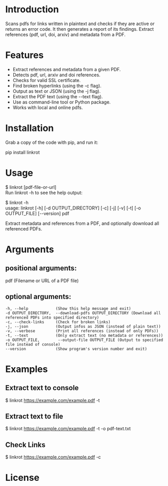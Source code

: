 # Introduction

Scans pdfs for links written in plaintext and checks if they are active or returns an error code. It then generates a report of its findings. Extract references (pdf, url, doi, arxiv) and metadata from a PDF.

# Features

- Extract references and metadata from a given PDF.  
- Detects pdf, url, arxiv and doi references.  
- Checks for valid SSL certificate.  
- Find broken hyperlinks (using the -c flag).  
- Output as text or JSON (using the -j flag).  
- Extract the PDF text (using the --text flag).  
- Use as command-line tool or Python package.  
- Works with local and online pdfs.  

# Installation

Grab a copy of the code with pip, and run it:
 
pip install linkrot  

# Usage

$ linkrot [pdf-file-or-url]  
Run linkrot -h to see the help output:

$ linkrot -h  
usage: linkrot [-h] [-d OUTPUT_DIRECTORY] [-c] [-j] [-v] [-t] [-o OUTPUT_FILE]
            [--version]
            pdf

Extract metadata and references from a PDF, and optionally download all
referenced PDFs.

# Arguments

## positional arguments:
  pdf                   (Filename or URL of a PDF file)  

## optional arguments:
    -h, --help            (Show this help message and exit)  
    -d OUTPUT_DIRECTORY,  --download-pdfs OUTPUT_DIRECTORY (Download all referenced PDFs into specified directory)  
    -c, --check-links     (Check for broken links)  
    -j, --json            (Output infos as JSON (instead of plain text))  
    -v, --verbose         (Print all references (instead of only PDFs))  
    -t, --text            (Only extract text (no metadata or references))  
    -o OUTPUT_FILE,        --output-file OUTPUT_FILE (Output to specified file instead of console)  
    --version             (Show program's version number and exit)  

# Examples

## Extract text to console
$ linkrot https://example.com/example.pdf -t

## Extract text to file
$ linkrot https://example.com/example.pdf -t -o pdf-text.txt

## Check Links
$ linkrot https://example.com/example.pdf -c
            
# License
